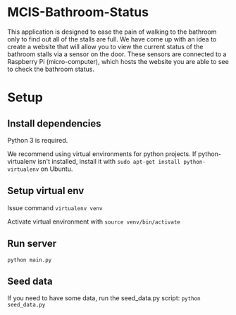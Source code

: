 # MCIS-Bathroom-Status

This application is designed to ease the pain of walking to the bathroom only to find out all of the stalls are full. We have come up with an idea to create a website that will allow you to view the current status of the bathroom stalls via a sensor on the door. These sensors are connected to a Raspberry Pi (micro-computer), which hosts the website you are able to see to check the bathroom status.

# Setup

## Install dependencies

Python 3 is required.

We recommend using virtual environments for python projects. If python-virtualenv isn't installed, install it with `sudo apt-get install python-virtualenv` on Ubuntu.

## Setup virtual env

Issue command `virtualenv venv`

Activate virtual environment with `source venv/bin/activate`

## Run server

`python main.py`

## Seed data

If you need to have some data, run the seed_data.py script: `python seed_data.py`

